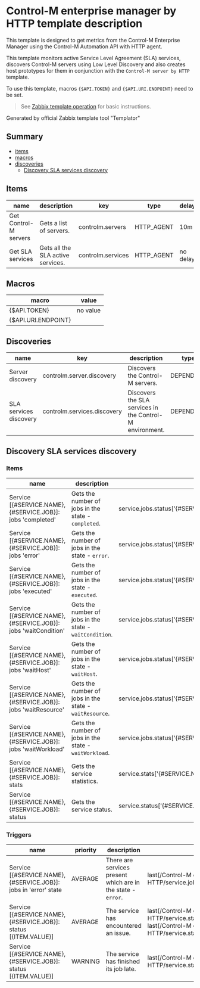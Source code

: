 # Control-M enterprise manager by HTTP template description

This template is designed to get metrics from the Control-M Enterprise Manager using the Control-M Automation API with HTTP agent.

This template monitors active Service Level Agreement (SLA) services, discovers Control-M servers using Low Level Discovery and also creates host prototypes for them in conjunction with the `Control-M server by HTTP` template.

To use this template, macros `{$API.TOKEN}` and `{$API.URI.ENDPOINT}` need to be set.

> See [Zabbix template operation](https://www.zabbix.com/documentation/7.0/manual/config/templates_out_of_the_box/http) for basic instructions.

Generated by official Zabbix template tool "Templator"

## Summary
* [items](#items)
* [macros](#macros)
* [discoveries](#discoveries)
  * [Discovery SLA services discovery ](#discovery_sla_services_discovery)

<a name="items"></a>

## Items
| name | description | key | type | delay |
| ------------- |------------- |------------- |------------- |------------- |
| Get Control-M servers | Gets a list of servers. | controlm.servers | HTTP_AGENT | 10m |
| Get SLA services | Gets all the SLA active services. | controlm.services | HTTP_AGENT | no delay |


<a name="macros"></a>

## Macros
| macro | value |
| ------------- |------------- |
| {$API.TOKEN} | no value |
| {$API.URI.ENDPOINT} | <set the api uri endpoint here> |


<a name="discoveries"></a>

## Discoveries
| name | key | description | type | lifetime | delay |
| ------------- |------------- |------------- |------------- |------------- |------------- |
| Server discovery | controlm.server.discovery | Discovers the Control-M servers. | DEPENDENT | no lifetime | 0 |
| SLA services discovery | controlm.services.discovery | Discovers the SLA services in the Control-M environment. | DEPENDENT | 1d | 0 |


<a name="discovery_sla_services_discovery"></a>

## Discovery SLA services discovery

### Items

| name | description | key | type |
| ------------- |------------- |------------- |------------- |
| Service [{#SERVICE.NAME}, {#SERVICE.JOB}]: jobs 'completed' | Gets the number of jobs in the state - `completed`. | service.jobs.status['{#SERVICE.NAME}','{#SERVICE.JOB}',completed] | DEPENDENT |
| Service [{#SERVICE.NAME}, {#SERVICE.JOB}]: jobs 'error' | Gets the number of jobs in the state - `error`. | service.jobs.status['{#SERVICE.NAME}','{#SERVICE.JOB}',error] | DEPENDENT |
| Service [{#SERVICE.NAME}, {#SERVICE.JOB}]: jobs 'executed' | Gets the number of jobs in the state - `executed`. | service.jobs.status['{#SERVICE.NAME}','{#SERVICE.JOB}',executed] | DEPENDENT |
| Service [{#SERVICE.NAME}, {#SERVICE.JOB}]: jobs 'waitCondition' | Gets the number of jobs in the state - `waitCondition`. | service.jobs.status['{#SERVICE.NAME}','{#SERVICE.JOB}',waitCondition] | DEPENDENT |
| Service [{#SERVICE.NAME}, {#SERVICE.JOB}]: jobs 'waitHost' | Gets the number of jobs in the state - `waitHost`. | service.jobs.status['{#SERVICE.NAME}','{#SERVICE.JOB}',waitHost] | DEPENDENT |
| Service [{#SERVICE.NAME}, {#SERVICE.JOB}]: jobs 'waitResource' | Gets the number of jobs in the state - `waitResource`. | service.jobs.status['{#SERVICE.NAME}','{#SERVICE.JOB}',waitResource] | DEPENDENT |
| Service [{#SERVICE.NAME}, {#SERVICE.JOB}]: jobs 'waitWorkload' | Gets the number of jobs in the state - `waitWorkload`. | service.jobs.status['{#SERVICE.NAME}','{#SERVICE.JOB}',waitWorkload] | DEPENDENT |
| Service [{#SERVICE.NAME}, {#SERVICE.JOB}]: stats | Gets the service statistics. | service.stats['{#SERVICE.NAME}','{#SERVICE.JOB}'] | DEPENDENT |
| Service [{#SERVICE.NAME}, {#SERVICE.JOB}]: status | Gets the service status. | service.status['{#SERVICE.NAME}','{#SERVICE.JOB}'] | DEPENDENT |


### Triggers

| name | priority | description | expression | tags | url |
| ------------- |------------- |------------- |------------- |------------- |------------- |
| Service [{#SERVICE.NAME}, {#SERVICE.JOB}]: jobs in 'error' state | AVERAGE | There are services present which are in the state - `error`. | last(/Control-M enterprise manager by HTTP/service.jobs.status['{#SERVICE.NAME}','{#SERVICE.JOB}',error],#1)>0 | [{"tag": "scope", "value": "availability"}] | no url |
| Service [{#SERVICE.NAME}, {#SERVICE.JOB}]: status [{ITEM.VALUE}] | AVERAGE | The service has encountered an issue. | last(/Control-M enterprise manager by HTTP/service.status['{#SERVICE.NAME}','{#SERVICE.JOB}'],#1)=0 or<br>last(/Control-M enterprise manager by HTTP/service.status['{#SERVICE.NAME}','{#SERVICE.JOB}'],#1)=10 | [{"tag": "scope", "value": "availability"}] | no url |
| Service [{#SERVICE.NAME}, {#SERVICE.JOB}]: status [{ITEM.VALUE}] | WARNING | The service has finished its job late. | last(/Control-M enterprise manager by HTTP/service.status['{#SERVICE.NAME}','{#SERVICE.JOB}'],#1)=3 | [{"tag": "scope", "value": "availability"}] | no url |

